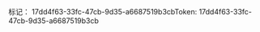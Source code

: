 <span data-ttu-id="4d349-101">标记： 17dd4f63-33fc-47cb-9d35-a6687519b3cb</span><span class="sxs-lookup"><span data-stu-id="4d349-101">Token: 17dd4f63-33fc-47cb-9d35-a6687519b3cb</span></span>